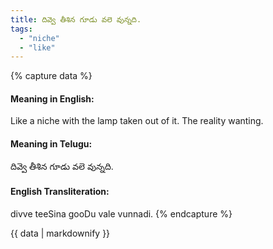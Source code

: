 ```yaml
---
title: దివ్వె తీశిన గూడు వలె వున్నది.
tags:
  - "niche"
  - "like"
---
```


{% capture data %}
#### Meaning in English:
Like a niche with the lamp taken out of it.
The reality wanting.

#### Meaning in Telugu:
దివ్వె తీశిన గూడు వలె వున్నది.

#### English Transliteration:
divve teeSina gooDu vale vunnadi.
{% endcapture %}

{{ data | markdownify }}


